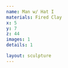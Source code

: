 ```yaml
---
name: Man w/ Hat I
materials: Fired Clay
x: 5
y: 7
z: 44
images: 1
details: 1

layout: sculpture
---
```



